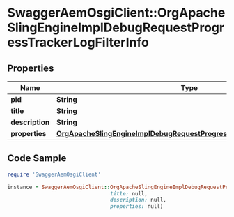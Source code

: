 # SwaggerAemOsgiClient::OrgApacheSlingEngineImplDebugRequestProgressTrackerLogFilterInfo

## Properties

Name | Type | Description | Notes
------------ | ------------- | ------------- | -------------
**pid** | **String** |  | [optional] 
**title** | **String** |  | [optional] 
**description** | **String** |  | [optional] 
**properties** | [**OrgApacheSlingEngineImplDebugRequestProgressTrackerLogFilterProperties**](OrgApacheSlingEngineImplDebugRequestProgressTrackerLogFilterProperties.md) |  | [optional] 

## Code Sample

```ruby
require 'SwaggerAemOsgiClient'

instance = SwaggerAemOsgiClient::OrgApacheSlingEngineImplDebugRequestProgressTrackerLogFilterInfo.new(pid: null,
                                 title: null,
                                 description: null,
                                 properties: null)
```


